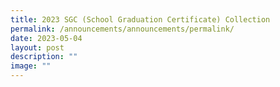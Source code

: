 ```yaml
---
title: 2023 SGC (School Graduation Certificate) Collection
permalink: /announcements/announcements/permalink/
date: 2023-05-04
layout: post
description: ""
image: ""
---
```

